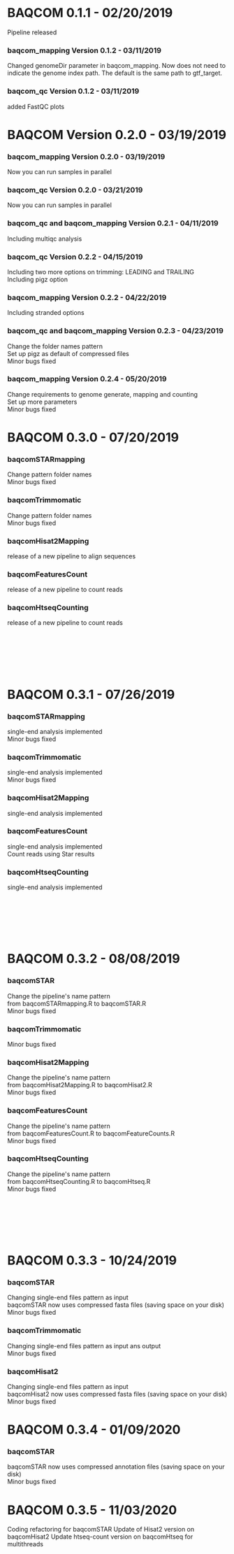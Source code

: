 #
# BAQCOM 0.1.1 - 02/20/2019 
  Pipeline released

 ### baqcom_mapping Version 0.1.2 - 03/11/2019 
  Changed genomeDir parameter in baqcom_mapping. Now does not need to indicate the genome index path. The default is the same path to gtf_target.

 ### baqcom_qc Version 0.1.2 - 03/11/2019 
  added FastQC plots



#
# BAQCOM Version 0.2.0 - 03/19/2019 
 ### baqcom_mapping Version 0.2.0 - 03/19/2019 
  Now you can run samples in parallel 

 ### baqcom_qc Version 0.2.0 - 03/21/2019 
  Now you can run samples in parallel 

 ### baqcom_qc and baqcom_mapping Version 0.2.1 - 04/11/2019 
  Including multiqc analysis 

 ### baqcom_qc Version 0.2.2 - 04/15/2019 
  Including two more options on trimming: LEADING and TRAILING <br>
  Including pigz option

 ### baqcom_mapping Version 0.2.2 - 04/22/2019 
  Including stranded options 
  

 ### baqcom_qc and baqcom_mapping Version 0.2.3 - 04/23/2019 
  Change the folder names pattern <br>
  Set up pigz as default of compressed files <br>
  Minor bugs fixed
  

 ### baqcom_mapping Version 0.2.4 - 05/20/2019 
  Change requirements to genome generate, mapping and counting <br>
  Set up more parameters <br>
  Minor bugs fixed
  


#
# BAQCOM 0.3.0 - 07/20/2019

### baqcomSTARmapping
  Change pattern folder names <br>
    Minor bugs fixed
  
### baqcomTrimmomatic 
  Change pattern folder names <br>
  Minor bugs fixed
  
### baqcomHisat2Mapping 
  release of a new pipeline to align sequences
  
### baqcomFeaturesCount 
  release of a new pipeline to count reads 
  
### baqcomHtseqCounting 
  release of a new pipeline to count reads 
  
  <br>
  <br>
  <br>
  <br>
  <br>
  
  
  
#
# BAQCOM 0.3.1 - 07/26/2019

### baqcomSTARmapping
  single-end analysis implemented  <br>
    Minor bugs fixed
  
### baqcomTrimmomatic 
  single-end analysis implemented  <br>
  Minor bugs fixed
  
### baqcomHisat2Mapping 
  single-end analysis implemented 
  
### baqcomFeaturesCount 
  single-end analysis implemented <br>
  Count reads using Star results
  
### baqcomHtseqCounting 
  single-end analysis implemented 
  
  <br>
  <br>
  <br>
  <br>
  <br>  

  
  
  
#
# BAQCOM 0.3.2 - 08/08/2019

### baqcomSTAR
   Change the pipeline's name pattern <br>
    from baqcomSTARmapping.R to baqcomSTAR.R <br>
   Minor bugs fixed
  
### baqcomTrimmomatic 
   Minor bugs fixed
  
### baqcomHisat2Mapping 
  Change the pipeline's name pattern <br>
   from baqcomHisat2Mapping.R to baqcomHisat2.R <br>
  Minor bugs fixed
  
### baqcomFeaturesCount 
  Change the pipeline's name pattern <br>
   from baqcomFeaturesCount.R to baqcomFeatureCounts.R <br>
  Minor bugs fixed
  
### baqcomHtseqCounting 
  Change the pipeline's name pattern <br>
   from baqcomHtseqCounting.R to baqcomHtseq.R <br>
  Minor bugs fixed 
  
  <br>
  <br>
  <br>
  <br>
  <br>  
 
 # BAQCOM 0.3.3 - 10/24/2019
  ### baqcomSTAR
  Changing single-end files pattern as input  <br>
  baqcomSTAR now uses compressed fasta files (saving space on your disk) <br>
    Minor bugs fixed
  
  ### baqcomTrimmomatic 
  Changing single-end files pattern as input ans output  <br>
  Minor bugs fixed
  
  ### baqcomHisat2 
  Changing single-end files pattern as input <br>
  baqcomHisat2 now uses compressed fasta files (saving space on your disk) <br>
  Minor bugs fixed
  
  
 # BAQCOM 0.3.4 - 01/09/2020
  ### baqcomSTAR
  baqcomSTAR now uses compressed annotation files (saving space on your disk) <br>
  Minor bugs fixed


 # BAQCOM 0.3.5 - 11/03/2020
  Coding refactoring for baqcomSTAR
  Update of Hisat2 version on baqcomHisat2
  Update htseq-count version on baqcomHtseq for multithreads

